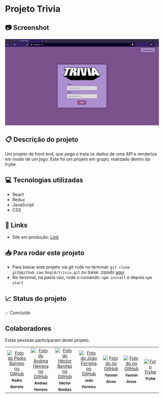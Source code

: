 


# Projeto Trivia

  ## 📷 Screenshot
![Screenshot](./trivia.gif)  

## 📋 Descrição do projeto

Um projeto de front end, que pega e trata os dados de uma API e renderiza em modo de um jogo. Este foi um projeto em grupo, realizado dentro da trybe. 

## 💻 Tecnologias utilizadas
- React
- Redux
- JavaScript
- CSS

## 🚀 Links

- Site em produção: [Link](https://dogl4.github.io/trivia/index.html) 

##  :inbox_tray: Para rodar este projeto
- Para baixar este projeto via git rode no terminal: `git clone git@github.com:Dogl4/trivia.git` ou baixe .zipado [aqui](https://github.com/Dogl4/trivia/archive/refs/heads/main.zip)
- No terminal, na pasta raiz, rode o comando: `npm install` e depois `npm start`
 
## 📈 Status do projeto

✅ Concluído

## Colaboradores

Estas pessoas participaram deste projeto:


<table>
  <tr  style="width:120px">
    <td align="center">
      <a  target=”_blank”  href="https://github.com/Dogl4">
      <img  src="https://avatars.githubusercontent.com/u/85720722?s=400&u=c260de98c1eee20df67d72857c3bcc8682fed68a&v=4"  width="100px;"  alt="Foto do Pedro Barreto no GitHub"/><br>
    <sub>
      <b>Pedro Barreto</b>
    </sub>
      </a>
     </td>
    <td  align="center">
      <a  target=”_blank”  href="https://github.com/andreallherrera">
       <img src="https://avatars.githubusercontent.com/u/85767400?v=4"  width="100px;"  alt="Foto do Andrea Herrera no GitHub"/><br>
        <sub>
          <b>Andrea Herrera</b>
        </sub>
      </a>
    </td>
    <td  align="center">
      <a  target=”_blank”  href="https://github.com/hectoreddbenitez">
        <img  src="https://avatars.githubusercontent.com/u/85767606?v=4"  width="100px;"  alt="Foto do Héctor Benitez no GitHub"/><br>
        <sub>
          <b>Héctor Benitez</b>
        </sub>
      </a>
        <td  align="center">
      <a  target=”_blank”  href="https://github.com/JoaoVFerreira">
        <img  src="https://avatars.githubusercontent.com/u/85767482?v=4"  width="100px;"  alt="Foto do João Ferreira no GitHub"/><br>
        <sub>
          <b>João Ferreira</b>
        </sub>
      </a>
    </td>
     <td  align="center">
      <a  target=”_blank”  href="https://github.com/yalves8">
        <img  src="https://avatars.githubusercontent.com/u/19296639?v=4"  width="100px;"  alt="Foto do  no GitHub"/><br>
        <sub>
          <b>Yasmin Alves</b>
        </sub>
      </a>
    </td>
    <td  align="center">
      <a  target=”_blank”  href="https://github.com/yalves8">
        <img  src="https://avatars.githubusercontent.com/u/19296639?v=4"  width="100px;"  alt="Foto do  no GitHub"/><br>
        <sub>
          <b>Yasmin Alves</b>
        </sub>
      </a>
    </td>
    <td  align="center">
      <a  target=”_blank”  href="https://github.com/betrybe">
        <img  src="https://avatars.githubusercontent.com/u/55410300?s=200&v=4"  width="100px;"  alt="Foto Trybe"/><br>
        <sub>
          <b>Trybe</b>
        </sub>
      </a>
    </td>
</tr>
</table>


